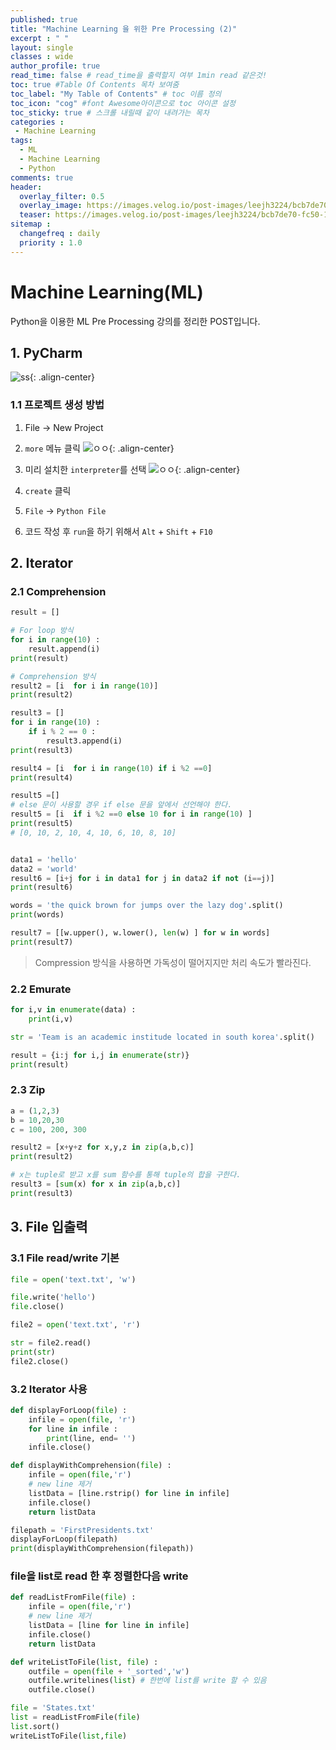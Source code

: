 ```yaml
---
published: true
title: "Machine Learning 을 위한 Pre Processing (2)"
excerpt : " "
layout: single
classes : wide
author_profile: true
read_time: false # read_time을 출력할지 여부 1min read 같은것!
toc: true #Table Of Contents 목차 보여줌
toc_label: "My Table of Contents" # toc 이름 정의
toc_icon: "cog" #font Awesome아이콘으로 toc 아이콘 설정
toc_sticky: true # 스크롤 내릴때 같이 내려가는 목차
categories :
 - Machine Learning
tags: 
  - ML
  - Machine Learning
  - Python
comments: true
header:
  overlay_filter: 0.5
  overlay_image: https://images.velog.io/post-images/leejh3224/bcb7de70-fc50-11e8-a0af-6d805f1eb60b/-2018-12-10-4.53.32.png
  teaser: https://images.velog.io/post-images/leejh3224/bcb7de70-fc50-11e8-a0af-6d805f1eb60b/-2018-12-10-4.53.32.png
sitemap :
  changefreq : daily
  priority : 1.0
---
```


# Machine Learning(ML)

Python을 이용한 ML Pre Processing 강의를 정리한 POST입니다.

## 1. PyCharm

![ss](2019-10-29-08-29-13.png){: .align-center}

### 1.1 프로젝트 생성 방법

1. File -> New Project
2. `more` 메뉴 클릭
![ㅇㅇ](2019-10-29-08-30-45.png){: .align-center}

3. 미리 설치한 `interpreter`를 선택
![ㅇㅇ](2019-10-29-08-33-32.png){: .align-center}

4. `create` 클릭

5. `File` -> `Python File`

6. 코드 작성 후 `run`을 하기 위해서 `Alt` + `Shift` + `F10`

## 2. Iterator

### 2.1 Comprehension

~~~python
result = []

# For loop 방식
for i in range(10) :
    result.append(i)
print(result)

# Comprehension 방식
result2 = [i  for i in range(10)]
print(result2)

result3 = []
for i in range(10) :
    if i % 2 == 0 :
        result3.append(i)
print(result3)

result4 = [i  for i in range(10) if i %2 ==0]
print(result4)

result5 =[]
# else 문이 사용할 경우 if else 문을 앞에서 선언해야 한다.
result5 = [i  if i %2 ==0 else 10 for i in range(10) ]
print(result5)
# [0, 10, 2, 10, 4, 10, 6, 10, 8, 10]


data1 = 'hello'
data2 = 'world'
result6 = [i+j for i in data1 for j in data2 if not (i==j)]
print(result6)

words = 'the quick brown for jumps over the lazy dog'.split()
print(words)

result7 = [[w.upper(), w.lower(), len(w) ] for w in words]
print(result7)
~~~

> Compression 방식을 사용하면 가독성이 떨어지지만 처리 속도가 빨라진다.

### 2.2 Emurate

~~~python
for i,v in enumerate(data) :
    print(i,v)

str = 'Team is an academic institude located in south korea'.split()

result = {i:j for i,j in enumerate(str)}
print(result)
~~~

### 2.3 Zip

~~~python
a = (1,2,3)
b = 10,20,30
c = 100, 200, 300

result2 = [x+y+z for x,y,z in zip(a,b,c)]
print(result2)

# x는 tuple로 받고 x를 sum 함수를 통해 tuple의 합을 구한다.
result3 = [sum(x) for x in zip(a,b,c)]
print(result3)
~~~

## 3. File 입출력

### 3.1 File read/write 기본

~~~python
file = open('text.txt', 'w')

file.write('hello')
file.close()

file2 = open('text.txt', 'r')

str = file2.read()
print(str)
file2.close()
~~~

### 3.2 Iterator 사용

~~~python
def displayForLoop(file) :
    infile = open(file, 'r')
    for line in infile :
        print(line, end= '')
    infile.close()

def displayWithComprehension(file) :
    infile = open(file,'r')
    # new line 제거
    listData = [line.rstrip() for line in infile]
    infile.close()
    return listData

filepath = 'FirstPresidents.txt'
displayForLoop(filepath)
print(displayWithComprehension(filepath))
~~~

### file을 list로 read 한 후 정렬한다음 write

~~~python
def readListFromFile(file) :
    infile = open(file,'r')
    # new line 제거
    listData = [line for line in infile]
    infile.close()
    return listData

def writeListToFile(list, file) :
    outfile = open(file + '_sorted','w')
    outfile.writelines(list) # 한번에 list를 write 할 수 있음
    outfile.close()

file = 'States.txt'
list = readListFromFile(file)
list.sort()
writeListToFile(list,file)
~~~